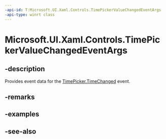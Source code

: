 ```yaml
---
-api-id: T:Microsoft.UI.Xaml.Controls.TimePickerValueChangedEventArgs
-api-type: winrt class
---
```


<!-- Class syntax.
public class TimePickerValueChangedEventArgs : Windows.UI.Xaml.Controls.ITimePickerValueChangedEventArgs
-->

# Microsoft.UI.Xaml.Controls.TimePickerValueChangedEventArgs

## -description
Provides event data for the [TimePicker.TimeChanged](timepicker_timechanged.md) event.

## -remarks

## -examples

## -see-also
